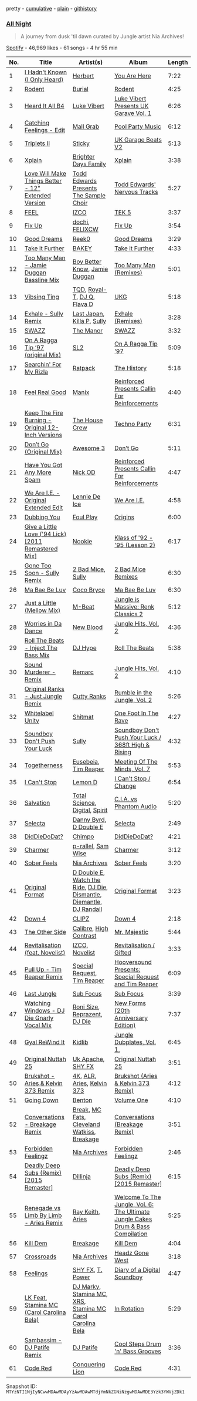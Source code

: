 pretty - [cumulative](/playlists/cumulative/37i9dQZF1DWYosJTamOlmp.md) - [plain](/playlists/plain/37i9dQZF1DWYosJTamOlmp) - [githistory](https://github.githistory.xyz/mackorone/spotify-playlist-archive/blob/main/playlists/plain/37i9dQZF1DWYosJTamOlmp)

### [All Night](https://open.spotify.com/playlist/37i9dQZF1DWYosJTamOlmp)

> A journey from dusk 'til dawn curated by Jungle artist Nia Archives!

[Spotify](https://open.spotify.com/user/spotify) - 46,969 likes - 61 songs - 4 hr 55 min

| No. | Title | Artist(s) | Album | Length |
|---|---|---|---|---|
| 1 | [I Hadn't Known \(I Only Heard\)](https://open.spotify.com/track/7K0zIiRhf2WdHStfJR3HMU) | [Herbert](https://open.spotify.com/artist/6wXFUcaG7779tb1Ok72GBn) | [You Are Here](https://open.spotify.com/album/6MUop4oMi7GzUW6safdk8t) | 7:22 |
| 2 | [Rodent](https://open.spotify.com/track/7kmFAQG5c7VBboqVLpZ7sh) | [Burial](https://open.spotify.com/artist/0uCCBpmg6MrPb1KY2msceF) | [Rodent](https://open.spotify.com/album/1xPDNIYCPt6QGlEulPZHlc) | 4:25 |
| 3 | [Heard It All B4](https://open.spotify.com/track/1hdrU9g0Qn347TsqhhnvCC) | [Luke Vibert](https://open.spotify.com/artist/0HfxCluo7N2dhr4oRM0wBv) | [Luke Vibert Presents UK Garave Vol\. 1](https://open.spotify.com/album/70gBoL8vby2wluFA5Jdf7f) | 6:26 |
| 4 | [Catching Feelings \- Edit](https://open.spotify.com/track/0RKx3ivZOpeAlr3jrw8m8O) | [Mall Grab](https://open.spotify.com/artist/7yF6JnFPDzgml2Ytkyl5D7) | [Pool Party Music](https://open.spotify.com/album/6D0804q8EoEHqWUH3wGGxF) | 6:12 |
| 5 | [Triplets II](https://open.spotify.com/track/1cRRXblhbbbfPA22fLs6bA) | [Sticky](https://open.spotify.com/artist/2M9VekPKghfVcZKgiugbNH) | [UK Garage Beats V2](https://open.spotify.com/album/7KLkeK27wbHpuuUaHNr1Yr) | 5:13 |
| 6 | [Xplain](https://open.spotify.com/track/3Kj66SNRHBFiINdjBkGMhT) | [Brighter Days Family](https://open.spotify.com/artist/12MXOwaijgy8uXOKFiHpHy) | [Xplain](https://open.spotify.com/album/0YhG8p0EXU7XmRZpAKD60H) | 3:38 |
| 7 | [Love Will Make Things Better \- 12" Extended Version](https://open.spotify.com/track/0k3hvy7iF8OA7iHI57ur6B) | [Todd Edwards Presents The Sample Choir](https://open.spotify.com/artist/4O472bnd4txOX5xAbTuspV) | [Todd Edwards' Nervous Tracks](https://open.spotify.com/album/0JtoC5PJhoTsBRzLrFRLrX) | 5:27 |
| 8 | [FEEL](https://open.spotify.com/track/6NjKZDQtEuMySYu4yaZWVA) | [IZCO](https://open.spotify.com/artist/4uqqEE1NaQBAa4wnDug9c1) | [TEK 5](https://open.spotify.com/album/20zzkqXEXfePucK4CDtRcQ) | 3:37 |
| 9 | [Fix Up](https://open.spotify.com/track/0BcfSiNcZZL6HPJrNSvJ33) | [dochi](https://open.spotify.com/artist/4JhYaSzm2p2GgpqQF8CgQF), [FELIXCW](https://open.spotify.com/artist/0pH0voqRBqWscSPfZ4FuHO) | [Fix Up](https://open.spotify.com/album/4PsQnJppQVr32S2LQBsP4d) | 3:54 |
| 10 | [Good Dreams](https://open.spotify.com/track/6ArBCkZTakHkAsI0FGoyE1) | [Reek0](https://open.spotify.com/artist/28gviylYNuXOlKWXYQ87uD) | [Good Dreams](https://open.spotify.com/album/6pnfQGfVd7Uhf8RmgHZBSN) | 3:29 |
| 11 | [Take it Further](https://open.spotify.com/track/2YNcbIe5ez6J9pLeS0TmdL) | [BAKEY](https://open.spotify.com/artist/49du30vgnQZT13tyjnrspT) | [Take it Further](https://open.spotify.com/album/1g8uVD8Hk9ZOmjrSg1TwUb) | 4:33 |
| 12 | [Too Many Man \- Jamie Duggan Bassline Mix](https://open.spotify.com/track/3rPVl2bui5dBv4Ey71MnVM) | [Boy Better Know](https://open.spotify.com/artist/180XcSBai6RDpuElMcKk2v), [Jamie Duggan](https://open.spotify.com/artist/0MOlBnjY7mmwqxQpFuysB8) | [Too Many Man \(Remixes\)](https://open.spotify.com/album/2RoeIZjBGD55D25DtcfCru) | 5:01 |
| 13 | [Vibsing Ting](https://open.spotify.com/track/0tC2QY7L5minvugmaG3yy6) | [TQD](https://open.spotify.com/artist/4VUDd8QHsZm8qSVUsAhCFG), [Royal\-T](https://open.spotify.com/artist/0Eob3oXbs3eny5yHhM2QeW), [DJ Q](https://open.spotify.com/artist/7dDPt2xIGymSDddx80OfF1), [Flava D](https://open.spotify.com/artist/682SntJ7VKoFfssPfDAmDZ) | [UKG](https://open.spotify.com/album/66tnj849qldME96ih4LbZo) | 5:18 |
| 14 | [Exhale \- Sully Remix](https://open.spotify.com/track/48AB5PXxMHZ2VKyTZ3Xopo) | [Last Japan](https://open.spotify.com/artist/2KpGANYR8s65QVps1eIvFg), [Killa P](https://open.spotify.com/artist/0yZqTQF0ULKX2gFE6fBHXZ), [Sully](https://open.spotify.com/artist/6ryGFEDvM7703b889hPUFZ) | [Exhale \(Remixes\)](https://open.spotify.com/album/6jJCSFqbMSLHw0CSOgmcjI) | 3:28 |
| 15 | [SWAZZ](https://open.spotify.com/track/243WbqMMhN5ZHrKRwTS84O) | [The Manor](https://open.spotify.com/artist/2ZeAzgQtLfcPmMap31S0dZ) | [SWAZZ](https://open.spotify.com/album/5bWev71fkloo3FzHYlrDRQ) | 3:32 |
| 16 | [On A Ragga Tip ‘97 \(original Mix\)](https://open.spotify.com/track/7LzePPG7eWPV5TBefnwwvP) | [SL2](https://open.spotify.com/artist/30TgkkBf0juP46UUwEYawn) | [On A Ragga Tip ‘97](https://open.spotify.com/album/4gXHhO7gttlHkNKIaiRHyX) | 5:09 |
| 17 | [Searchin' For My Rizla](https://open.spotify.com/track/5tnSb5pGs5YJX1EtOsagEJ) | [Ratpack](https://open.spotify.com/artist/1rika5Z28KRugfD9tgKqLe) | [The History](https://open.spotify.com/album/73GSR3FVpyqdDwP45fpHQx) | 5:18 |
| 18 | [Feel Real Good](https://open.spotify.com/track/0JaqIqqFzNkQFoCJTFrakV) | [Manix](https://open.spotify.com/artist/3NxpC1snwKVakSDm2hLNsI) | [Reinforced Presents Callin For Reinforcements](https://open.spotify.com/album/5w8cU8ixaBD5NjjNnFG7mA) | 4:40 |
| 19 | [Keep The Fire Burning \- Original 12\-Inch Versions](https://open.spotify.com/track/0nOqKydHOJHPGm3zd2SAej) | [The House Crew](https://open.spotify.com/artist/4pApMs2qTlqTGwdHEJVeS4) | [Techno Party](https://open.spotify.com/album/2DSwIAQeu4bwSSgSplcFCW) | 6:31 |
| 20 | [Don’t Go \(Original Mix\)](https://open.spotify.com/track/3vvPzmRKwWXDosbNCkJ44P) | [Awesome 3](https://open.spotify.com/artist/4qonlcYcLvt22gP54K6oeL) | [Don’t Go](https://open.spotify.com/album/0IjSgtb2Mz2JMY6YmVQahI) | 5:11 |
| 21 | [Have You Got Any More Spam](https://open.spotify.com/track/4X9XYcJCcEQYo3rR9WhSpO) | [Nick OD](https://open.spotify.com/artist/5LDeJsrCXMssbXCi9OOjdT) | [Reinforced Presents Callin For Reinforcements](https://open.spotify.com/album/5w8cU8ixaBD5NjjNnFG7mA) | 4:47 |
| 22 | [We Are I.E\. \- Original Extended Edit](https://open.spotify.com/track/5updfQssZ3S5hmPSyPhHdV) | [Lennie De Ice](https://open.spotify.com/artist/5FlgrBF71OneBX2lLRe4Tj) | [We Are I.E.](https://open.spotify.com/album/6WxzGPzFFbOh5KfbT7IvdC) | 4:58 |
| 23 | [Dubbing You](https://open.spotify.com/track/7otaDsi4MfMgnd0OsAnVut) | [Foul Play](https://open.spotify.com/artist/67FRYUfxVqKOrS3x4emvL8) | [Origins](https://open.spotify.com/album/3KqzGukJ8XRU1r2l8e5p8m) | 6:00 |
| 24 | [Give a Little Love \('94 Lick\) \[2011 Remastered Mix\]](https://open.spotify.com/track/73Jblo5vmnNyFEyieNSXVs) | [Nookie](https://open.spotify.com/artist/491cHKkjRVcGaChy40l4Bh) | [Klass of '92 \- '95 \(Lesson 2\)](https://open.spotify.com/album/07TPMndaOSr1CwIRdrjtcz) | 6:17 |
| 25 | [Gone Too Soon \- Sully Remix](https://open.spotify.com/track/1F2uf8EKdCH5Nme4dWr6pT) | [2 Bad Mice](https://open.spotify.com/artist/2Zy9Ltp7QvckFHwk09KaYR), [Sully](https://open.spotify.com/artist/6ryGFEDvM7703b889hPUFZ) | [2 Bad Mice Remixes](https://open.spotify.com/album/6Wx07cfVM8gpNAh9w4Bmj3) | 6:30 |
| 26 | [Ma Bae Be Luv](https://open.spotify.com/track/64NBfAlTthuPmo5caH7EdS) | [Coco Bryce](https://open.spotify.com/artist/08hjAM9XAD28O0nWVKmlx5) | [Ma Bae Be Luv](https://open.spotify.com/album/2vEM9KFW0EcLF8GZX8oRDs) | 6:30 |
| 27 | [Just a Little \(Mellow Mix\)](https://open.spotify.com/track/71Uz7XnNqxkYFhPLQkGsP4) | [M\-Beat](https://open.spotify.com/artist/42tN6kVgx34E0Oqk2nef4g) | [Jungle is Massive: Renk Classics 2](https://open.spotify.com/album/55SJBKNCw2ykURvE0mIshC) | 5:12 |
| 28 | [Worries in Da Dance](https://open.spotify.com/track/0vHc5414CTb8Clx9NKZJXc) | [New Blood](https://open.spotify.com/artist/0wloGIAKfNUOsaLO9NdEXy) | [Jungle Hits, Vol\. 2](https://open.spotify.com/album/5cUKFvWH5OENoGjbry6pQO) | 4:36 |
| 29 | [Roll The Beats \- Inject The Bass Mix](https://open.spotify.com/track/4YZhea67xUmMppWgQXNuXz) | [DJ Hype](https://open.spotify.com/artist/2MnM5JbezlOuVYlfx61Qc6) | [Roll The Beats](https://open.spotify.com/album/1Hn9JGpX91SZeFcXGlOXpN) | 5:38 |
| 30 | [Sound Murderer \- Remix](https://open.spotify.com/track/2YcHTd9zrEHLKpZwOW1bst) | [Remarc](https://open.spotify.com/artist/0nCxyI85p7XgWv2LLv4S9d) | [Jungle Hits, Vol\. 2](https://open.spotify.com/album/5cUKFvWH5OENoGjbry6pQO) | 4:10 |
| 31 | [Original Ranks \- Just Jungle Remix](https://open.spotify.com/track/1zFHyK4YxEFap1AUmhCDPA) | [Cutty Ranks](https://open.spotify.com/artist/4qDGDPGMIJuIvPfUGe0Ngg) | [Rumble in the Jungle, Vol\. 2](https://open.spotify.com/album/2eZMOpHPQD6mmYr5NygRxg) | 5:26 |
| 32 | [Whitelabel Unity](https://open.spotify.com/track/5YXY7SwvVc84BGyAIOwTRj) | [Shitmat](https://open.spotify.com/artist/6mPzVfnTE4JQJAuAdz2csx) | [One Foot In The Rave](https://open.spotify.com/album/3XS34HbJ6pl7P5CIsmTDtg) | 4:27 |
| 33 | [Soundboy Don't Push Your Luck](https://open.spotify.com/track/2j8X4bEyuDEkCRanvHF4Uv) | [Sully](https://open.spotify.com/artist/6ryGFEDvM7703b889hPUFZ) | [Soundboy Don't Push Your Luck / 368ft High & Rising](https://open.spotify.com/album/55xtapyLYJpn5N4ku6VmuL) | 4:32 |
| 34 | [Togetherness](https://open.spotify.com/track/54DrRrR9DBofmgEjDvXrHx) | [Eusebeia](https://open.spotify.com/artist/6Vya9cujyDikgMmgOo1DRD), [Tim Reaper](https://open.spotify.com/artist/03KZUWKQujlCcgEdcrkvWd) | [Meeting Of The Minds, Vol\. 7](https://open.spotify.com/album/5n6BO3pZd5YHAINz4OwNHm) | 5:53 |
| 35 | [I Can't Stop](https://open.spotify.com/track/0IttWAQPotgVvl8ttEJZjt) | [Lemon D](https://open.spotify.com/artist/4K5Dosv1aTGnVJzfv6QilI) | [I Can't Stop / Change](https://open.spotify.com/album/4gJhrwfEEdIkA5ZPjkD9bG) | 6:54 |
| 36 | [Salvation](https://open.spotify.com/track/3roe17JVTXideOMzD65ybQ) | [Total Science](https://open.spotify.com/artist/20X39VOcF5zEpkOx6WrXlY), [Digital](https://open.spotify.com/artist/1uFpWQ0YiqqDADmf0EUtdT), [Spirit](https://open.spotify.com/artist/2aMY2rqVr7B8k734I1km5m) | [C.I.A\. vs Phantom Audio](https://open.spotify.com/album/0oPYBv2wGlBmEjKflK4YOa) | 5:20 |
| 37 | [Selecta](https://open.spotify.com/track/0mFf9f9u0qjXq7eJDZCWDF) | [Danny Byrd](https://open.spotify.com/artist/7iczgrgAFILjQVGzLsUzbG), [D Double E](https://open.spotify.com/artist/6bwkMlweHsBCpI2a0C5nnN) | [Selecta](https://open.spotify.com/album/22m0jj6FqVyVpBIW2R4UxF) | 2:49 |
| 38 | [DidDieDoDat?](https://open.spotify.com/track/1QXEiszPXEtCEAySTlyHBp) | [Chimpo](https://open.spotify.com/artist/52daryZMe3vvpHyMyJK6SM) | [DidDieDoDat?](https://open.spotify.com/album/4y46EqV0GvSgBQ0PWeWZtH) | 4:21 |
| 39 | [Charmer](https://open.spotify.com/track/0jsHe6mgHZqimZcBqgALhY) | [p\-rallel](https://open.spotify.com/artist/0YSI1Vwzd1u7wO7p3md4qD), [Sam Wise](https://open.spotify.com/artist/4CCjWYtowoZyWAl03Iih5P) | [Charmer](https://open.spotify.com/album/4hgHLc9kJyPtNaLK2Q4hTH) | 3:12 |
| 40 | [Sober Feels](https://open.spotify.com/track/1ldPa74lHWtg2Vlc7FAx2c) | [Nia Archives](https://open.spotify.com/artist/7BMR0fwtEvzGtK4rNGdoiQ) | [Sober Feels](https://open.spotify.com/album/3CPsxDItHb9oNQW1Y7nF9c) | 3:20 |
| 41 | [Original Format](https://open.spotify.com/track/3aAGTVEM18DllDqnni5vSS) | [D Double E](https://open.spotify.com/artist/6bwkMlweHsBCpI2a0C5nnN), [Watch the Ride](https://open.spotify.com/artist/6nagLG9dZzeqtMQCYMO9RC), [DJ Die](https://open.spotify.com/artist/3kekxNoUNHgl8dXW3yjC8a), [Dismantle](https://open.spotify.com/artist/6sjpYOCYKYiurpvJk0oNEp), [Diemantle](https://open.spotify.com/artist/64aRqnAjPU78mAA9MQZU0n), [DJ Randall](https://open.spotify.com/artist/3nSoRsmuY21MhKOJRSY325) | [Original Format](https://open.spotify.com/album/3PRfJKlCLqQSKK8LOsbZRs) | 3:23 |
| 42 | [Down 4](https://open.spotify.com/track/4wdqjXxcM5sis1fv4ureKR) | [CLIPZ](https://open.spotify.com/artist/6b0TSaLAeLXilOPoId8udE) | [Down 4](https://open.spotify.com/album/2FTh5EtCIuyrXX3pjzCOcd) | 2:18 |
| 43 | [The Other Side](https://open.spotify.com/track/3P63fwRSEH9SF5SPml2zFH) | [Calibre](https://open.spotify.com/artist/0sklgkoO5JeS7YNhHS5EmH), [High Contrast](https://open.spotify.com/artist/0bxHci3JIhhKA53n8rH3tT) | [Mr\. Majestic](https://open.spotify.com/album/5vJVHRuapQS98n2Oj0Nnso) | 5:44 |
| 44 | [Revitalisation \(feat\. Novelist\)](https://open.spotify.com/track/4AZob3jf4U7Gdv5BY2dZ9F) | [IZCO](https://open.spotify.com/artist/4uqqEE1NaQBAa4wnDug9c1), [Novelist](https://open.spotify.com/artist/4OPTZC24954HYBeHKeoLSc) | [Revitalisation / Gifted](https://open.spotify.com/album/5pfZGiqtCzV5YrXPhd2xbO) | 3:33 |
| 45 | [Pull Up \- Tim Reaper Remix](https://open.spotify.com/track/6GE30aCTN2fAInCxcfLvf9) | [Special Request](https://open.spotify.com/artist/59xdAObFYuaKO2phzzz07H), [Tim Reaper](https://open.spotify.com/artist/03KZUWKQujlCcgEdcrkvWd) | [Hooversound Presents: Special Request and Tim Reaper](https://open.spotify.com/album/2Qtn6rWtRti5CknQiWh6pi) | 6:09 |
| 46 | [Last Jungle](https://open.spotify.com/track/7wD0pv3qExPs4aRX9S3Cqi) | [Sub Focus](https://open.spotify.com/artist/0QaSiI5TLA4N7mcsdxShDO) | [Sub Focus](https://open.spotify.com/album/1puaRzEhhLvXP17jUEGWb3) | 3:39 |
| 47 | [Watching Windows \- DJ Die Gnarly Vocal Mix](https://open.spotify.com/track/0LLAn8CfkDPvzcGpXiqGqh) | [Roni Size](https://open.spotify.com/artist/5UjqeSp9dX6Nrge7WdDukr), [Reprazent](https://open.spotify.com/artist/17Ytfl1DntgvVdragJEqx8), [DJ Die](https://open.spotify.com/artist/3kekxNoUNHgl8dXW3yjC8a) | [New Forms \(20th Anniversary Edition\)](https://open.spotify.com/album/2zApqpvgkVNE1AFl2KQ64R) | 7:37 |
| 48 | [Gyal ReWind It](https://open.spotify.com/track/4r3qmDsh920TwlGBIZK1fD) | [Kidlib](https://open.spotify.com/artist/1QHXomPmNJPPdk5kZpwYND) | [Jungle Dubplates, Vol\. 1.](https://open.spotify.com/album/65v3lhluOcjlIh5p1WMuBG) | 6:45 |
| 49 | [Original Nuttah 25](https://open.spotify.com/track/55K24vPjLgAX8yLAq8fErj) | [Uk Apache](https://open.spotify.com/artist/0YE17nrGKTk37bcKpKVUvi), [SHY FX](https://open.spotify.com/artist/5oDtp2FC8VqBjTx1aT4P5j) | [Original Nuttah 25](https://open.spotify.com/album/3CDghMhp5uTwVQVZ9vBVm5) | 3:51 |
| 50 | [Brukshot \- Aries & Kelvin 373 Remix](https://open.spotify.com/track/0I7y1RprtTQejhtZS5lsHh) | [4K](https://open.spotify.com/artist/4B5o3KYgu0h7jpphQsrDRP), [ALR](https://open.spotify.com/artist/2DKVguG69okXFd7OSINIs1), [Aries](https://open.spotify.com/artist/2DhDWuXRLdMpGJKZzTuxPo), [Kelvin 373](https://open.spotify.com/artist/2dfy5XzFykgcuyOaUhMlrD) | [Brukshot \(Aries & Kelvin 373 Remix\)](https://open.spotify.com/album/6mk9rxIXzwbvcoRgFNwlrI) | 4:12 |
| 51 | [Going Down](https://open.spotify.com/track/0Wfy0PyRWj19OkEXkMLY1u) | [Benton](https://open.spotify.com/artist/2IjPU2eUwKl14UqMGSezPb) | [Volume One](https://open.spotify.com/album/7AXOBqgGstf5Ilu3jw2p6N) | 4:10 |
| 52 | [Conversations \- Breakage Remix](https://open.spotify.com/track/2CUAOXnbR2U6iPEm8Zee9Q) | [Break](https://open.spotify.com/artist/7FtCGMC0pcHPlrZWmYe9XM), [MC Fats](https://open.spotify.com/artist/7cy71t1F8aAKPjTmt6PGyd), [Cleveland Watkiss](https://open.spotify.com/artist/4O3uTQDgtY11QKfX4VJruc), [Breakage](https://open.spotify.com/artist/68Wb5Pcy71lLaKdIB6cBA5) | [Conversations \(Breakage Remix\)](https://open.spotify.com/album/32W45dDXBd174iqglCqT5c) | 3:51 |
| 53 | [Forbidden Feelingz](https://open.spotify.com/track/0wrs5ucXutScEWOhdWdGBB) | [Nia Archives](https://open.spotify.com/artist/7BMR0fwtEvzGtK4rNGdoiQ) | [Forbidden Feelingz](https://open.spotify.com/album/5OoEG2axfMGY44nUNMayoW) | 2:46 |
| 54 | [Deadly Deep Subs \(Remix\) \[2015 Remaster\]](https://open.spotify.com/track/5yE3xtSrNkwFo1yP3tDA40) | [Dillinja](https://open.spotify.com/artist/5CDTMeaU6dnv24n6e4uAtk) | [Deadly Deep Subs \(Remix\) \[2015 Remaster\]](https://open.spotify.com/album/51yO921lEX1QoIHZ70VTcq) | 6:15 |
| 55 | [Renegade vs Limb By Limb \- Aries Remix](https://open.spotify.com/track/4E6mTZB6hG6DM397FfWaaL) | [Ray Keith](https://open.spotify.com/artist/6LWmwdaxswnPZCrjexu80I), [Aries](https://open.spotify.com/artist/2DhDWuXRLdMpGJKZzTuxPo) | [Welcome To The Jungle, Vol\. 6: The Ultimate Jungle Cakes Drum & Bass Compilation](https://open.spotify.com/album/1hfPQ32B9CB89Ivl8dlUcB) | 5:25 |
| 56 | [Kill Dem](https://open.spotify.com/track/37t3U3XXdbgSIgqdYHxFGX) | [Breakage](https://open.spotify.com/artist/68Wb5Pcy71lLaKdIB6cBA5) | [Kill Dem](https://open.spotify.com/album/1dhNtLD48nyLWiXReBBLzO) | 4:04 |
| 57 | [Crossroads](https://open.spotify.com/track/5FqihAEx1XrnRkkPZWITxT) | [Nia Archives](https://open.spotify.com/artist/7BMR0fwtEvzGtK4rNGdoiQ) | [Headz Gone West](https://open.spotify.com/album/1zGxKTKhCP96m227Vxo0SV) | 3:18 |
| 58 | [Feelings](https://open.spotify.com/track/6ubaO4iPmPCrtSsMkfmw9v) | [SHY FX](https://open.spotify.com/artist/5oDtp2FC8VqBjTx1aT4P5j), [T\. Power](https://open.spotify.com/artist/6RWwgz4MtFCHzptyShPC1c) | [Diary of a Digital Soundboy](https://open.spotify.com/album/2AQvEaTftBRkdPm631O1rZ) | 4:47 |
| 59 | [LK Feat\. Stamina MC \(Carol Carolina Bela\)](https://open.spotify.com/track/2EiazSYyCSlBEKED2EvysD) | [DJ Marky](https://open.spotify.com/artist/1rd51IrbtX9DqoU0Zxu4TV), [Stamina MC](https://open.spotify.com/artist/4Dj3ahDCFjotIV1O5Ung6o), [XRS](https://open.spotify.com/artist/5ygGHl3fcjSnPYYJE9x1P0), [Stamina MC Carol Carolina Bela](https://open.spotify.com/artist/3LwsDbqIT1UpVagPimtEsF) | [In Rotation](https://open.spotify.com/album/7mbsNDCjwQgI6l36S4ydjt) | 5:29 |
| 60 | [Sambassim \- DJ Patife Remix](https://open.spotify.com/track/0IP9U6sTH3BBbmczskyxvm) | [DJ Patife](https://open.spotify.com/artist/1IUEwhqDbKPL95uG68ccyt) | [Cool Steps Drum 'n' Bass Grooves](https://open.spotify.com/album/5soek6ip4VnvULdCFgQT4U) | 3:36 |
| 61 | [Code Red](https://open.spotify.com/track/4m3WUb2XPPaVgLBUc5SsNJ) | [Conquering Lion](https://open.spotify.com/artist/5ihLdJPtkczDQGJitNiWcG) | [Code Red](https://open.spotify.com/album/3J7BL97p8taetIOLtaXyI6) | 4:31 |

Snapshot ID: `MTYzNTI1NjIyNCwwMDAwMDAyYzAwMDAwMTdjYmNkZGNiNzgwMDAwMDE3Yzk3YWVjZDk1`
